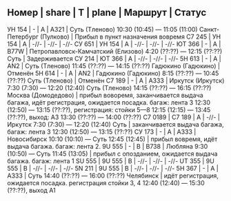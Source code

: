 Номер  | share  | T | plane | Маршрут | Статус
----------------------------------
УН 154 | -      | A | A321  | Суть (Тленово) 10:30 (10:45) — 11:05 (11:00) Санкт-Петербург (Пулково) | Прибыл в пункт назначения вовремя
С7 245 | УН 154 | A | -//-  | -//- | -//-
СУ 651 | УН 154 | A | -//-  | -//- | -//-
ЮТ 366 | -      | A | B77W  | Петропавловск-Камчатский (Елизово) 4:20 (??:??) — 12:15 (??:??) Суть | Задерживается
СУ 214 | ЮТ 366 | A | -//-  | -//- | -//-
5H 613 | -      | A | AN2   | Суть (Тленово) 11:45 (??:??) — 14:15 (??:??) Гадюкино (Гадюкино) | Отменён
5Н 614 | -      | A | AN2   | Гадюкино (Гадюкино) 8:15 (??:??) — 10:45 (??:??) Суть (Тленово) | Отменён
С7 189 | -      | A | A333  | Иркутск (Иркутск) 7:30 (7:30) — 12:20 (12:40) Суть (Тленово) 14:15 (??:??) — 16:15 (??:??) Москва (Домодедово) | прибыл воворемя, заканчивается выдача багажа, идёт регистрация, ожидается посадка. багаж: лента 3 12:30 (12:50) — 13:15 (??:??), регистрация: стойки 5—8 12:15 (12:15) — 13:45 (??:??), выход: A3 13:30 (??:??) — 14:00 (??:??)
C7 0189 | С7 189 | A | -//- | Иркутск 7:30 (7:30) — 12:20 (12:40) Суть | заканчивается выдача багажа, багаж: лента 3 12:30 (12:50) — 13:15 (??:??)
СУ 173  | -      | A | A333 | Новосибирск 10:10 (10:10) — Суть 12:45 (12:45) | прибыл вовремя, идёт выдача багажа. багаж: лента 2.
9U 555  | -      | B | B738 | Любляна 9:30 (10:50) — Cуть 11:45 (13:05) | прибыл с опозданием, ожидается выдача багажа. багаж: лента 1
SU 555  | 9U 555 | B | -//- | -//- | -//-
UT 355  | 9U 555 | B | -//- | -//- | -//-
5N 211  | 9U 555 | B | -//- | -//- | -//-
5Н 367  | -      | A | A333 | Суть 14:40 (??:??) — 16:00 (??:??) Челябинск | идёт регистрация, ожидается посадка. регистрация стойки 3, 4 12:40 (12:40) — 15:30 (??:??), выход A1
